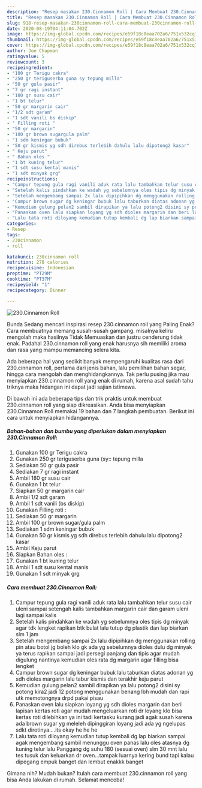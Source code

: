 ```yaml
---
description: "Resep masakan 230.Cinnamon Roll | Cara Membuat 230.Cinnamon Roll Yang Sempurna"
title: "Resep masakan 230.Cinnamon Roll | Cara Membuat 230.Cinnamon Roll Yang Sempurna"
slug: 918-resep-masakan-230cinnamon-roll-cara-membuat-230cinnamon-roll-yang-sempurna
date: 2020-08-19T04:11:04.702Z
image: https://img-global.cpcdn.com/recipes/e59f18c8eaa702a6/751x532cq70/230cinnamon-roll-foto-resep-utama.jpg
thumbnail: https://img-global.cpcdn.com/recipes/e59f18c8eaa702a6/751x532cq70/230cinnamon-roll-foto-resep-utama.jpg
cover: https://img-global.cpcdn.com/recipes/e59f18c8eaa702a6/751x532cq70/230cinnamon-roll-foto-resep-utama.jpg
author: Joe Chapman
ratingvalue: 5
reviewcount: 3
recipeingredient:
- "100 gr Terigu cakra"
- "250 gr teriguserba guna sy tepung milla"
- "50 gr gula pasir"
- "7 gr ragi instant"
- "180 gr susu cair"
- "1 bt telur"
- "50 gr margarin cair"
- "1/2 sdt garam"
- "1 sdt vanili bs diskip"
- " Filling roti "
- "50 gr margarin"
- "100 gr brown sugargula palm"
- "1 sdm keningar bubuk"
- "50 gr kismis yg sdh direbus terlebih dahulu lalu dipotong2 kasar"
- " Keju parut"
- " Bahan oles "
- "1 bt kuning telur"
- "1 sdt susu kental manis"
- "1 sdt minyak grg"
recipeinstructions:
- "Campur tepung gula ragi vanili aduk rata lalu tambahkan telur susu cair uleni sampai setengah kalis tambahkan margarin cair dan garam uleni lagi sampai kalis"
- "Setelah kalis pindahkan ke wadah yg sebelumnya oles tipis dg minyak agar tdk lengket rapikan btk bulat lalu tutup dg plastik dan lap biarkan slm 1 jam"
- "Setelah mengembang sampai 2x lalu dipipihkan dg menggunakan rolling pin atau botol jg boleh klo gk ada yg sebelumnya dioles dulu dg minyak ya terus rapikan sampai jadi persegi panjang dan tipis agar mudah digulung nantinya kemudian oles rata dg margarin agar filling bisa lengket"
- "Campur brown sugar dg keningar bubuk lalu taburkan diatas adonan yg sdh dioles margarin lalu tabur kismis dan terakhir keju parut"
- "Kemudian gulung pelan2 sambil dirapikan ya lalu potong2 disini sy potong kira2 jadi 12 potong menggunakan benang lbh mudah dan rapi utk memotongnya drpd pakai pisau"
- "Panaskan oven lalu siapkan loyang yg sdh dioles margarin dan beri lapisan kertas roti agar mudah mengeluarkan roti dr loyang klo bisa kertas roti dilebihkan ya ini tadi kertasku kurang jadi agak susah karena ada brown sugar yg meleleh dipinggiran loyang jadi ada yg ngelupas sdkt dirotinya....its okay he he he"
- "Lalu tata roti diloyang kemudian tutup kembali dg lap biarkan sampai agak mengembang sambil menunggu oven panas lalu oles atasnya dg kuning telur lalu Panggang dg suhu 180 (sesuai oven) slm 30 mnt lalu tes tusuk dan keluarkan dr oven...tampak luarnya kering bund tapi kalau dipegang empuk banget dan lembut enakkk banget"
categories:
- Resep
tags:
- 230cinnamon
- roll

katakunci: 230cinnamon roll 
nutrition: 278 calories
recipecuisine: Indonesian
preptime: "PT29M"
cooktime: "PT37M"
recipeyield: "1"
recipecategory: Dinner

---
```



![230.Cinnamon Roll](https://img-global.cpcdn.com/recipes/e59f18c8eaa702a6/751x532cq70/230cinnamon-roll-foto-resep-utama.jpg)

Bunda Sedang mencari inspirasi resep 230.cinnamon roll yang Paling Enak? Cara membuatnya memang susah-susah gampang. misalnya keliru mengolah maka hasilnya Tidak Memuaskan dan justru cenderung tidak enak. Padahal 230.cinnamon roll yang enak harusnya sih memiliki aroma dan rasa yang mampu memancing selera kita.

Ada beberapa hal yang sedikit banyak mempengaruhi kualitas rasa dari 230.cinnamon roll, pertama dari jenis bahan, lalu pemilihan bahan segar, hingga cara mengolah dan menghidangkannya. Tak perlu pusing jika mau menyiapkan 230.cinnamon roll yang enak di rumah, karena asal sudah tahu triknya maka hidangan ini dapat jadi sajian istimewa.




Di bawah ini ada beberapa tips dan trik praktis untuk membuat 230.cinnamon roll yang siap dikreasikan. Anda bisa menyiapkan 230.Cinnamon Roll memakai 19 bahan dan 7 langkah pembuatan. Berikut ini cara untuk menyiapkan hidangannya.

<!--inarticleads1-->

##### Bahan-bahan dan bumbu yang diperlukan dalam menyiapkan 230.Cinnamon Roll:

1. Gunakan 100 gr Terigu cakra
1. Gunakan 250 gr teriguserba guna (sy:: tepung milla
1. Sediakan 50 gr gula pasir
1. Sediakan 7 gr ragi instant
1. Ambil 180 gr susu cair
1. Gunakan 1 bt telur
1. Siapkan 50 gr margarin cair
1. Ambil 1/2 sdt garam
1. Ambil 1 sdt vanili (bs diskip)
1. Gunakan  Filling roti :
1. Sediakan 50 gr margarin
1. Ambil 100 gr brown sugar/gula palm
1. Sediakan 1 sdm keningar bubuk
1. Gunakan 50 gr kismis yg sdh direbus terlebih dahulu lalu dipotong2 kasar
1. Ambil  Keju parut
1. Siapkan  Bahan oles :
1. Gunakan 1 bt kuning telur
1. Ambil 1 sdt susu kental manis
1. Gunakan 1 sdt minyak grg




<!--inarticleads2-->

##### Cara membuat 230.Cinnamon Roll:

1. Campur tepung gula ragi vanili aduk rata lalu tambahkan telur susu cair uleni sampai setengah kalis tambahkan margarin cair dan garam uleni lagi sampai kalis
1. Setelah kalis pindahkan ke wadah yg sebelumnya oles tipis dg minyak agar tdk lengket rapikan btk bulat lalu tutup dg plastik dan lap biarkan slm 1 jam
1. Setelah mengembang sampai 2x lalu dipipihkan dg menggunakan rolling pin atau botol jg boleh klo gk ada yg sebelumnya dioles dulu dg minyak ya terus rapikan sampai jadi persegi panjang dan tipis agar mudah digulung nantinya kemudian oles rata dg margarin agar filling bisa lengket
1. Campur brown sugar dg keningar bubuk lalu taburkan diatas adonan yg sdh dioles margarin lalu tabur kismis dan terakhir keju parut
1. Kemudian gulung pelan2 sambil dirapikan ya lalu potong2 disini sy potong kira2 jadi 12 potong menggunakan benang lbh mudah dan rapi utk memotongnya drpd pakai pisau
1. Panaskan oven lalu siapkan loyang yg sdh dioles margarin dan beri lapisan kertas roti agar mudah mengeluarkan roti dr loyang klo bisa kertas roti dilebihkan ya ini tadi kertasku kurang jadi agak susah karena ada brown sugar yg meleleh dipinggiran loyang jadi ada yg ngelupas sdkt dirotinya....its okay he he he
1. Lalu tata roti diloyang kemudian tutup kembali dg lap biarkan sampai agak mengembang sambil menunggu oven panas lalu oles atasnya dg kuning telur lalu Panggang dg suhu 180 (sesuai oven) slm 30 mnt lalu tes tusuk dan keluarkan dr oven...tampak luarnya kering bund tapi kalau dipegang empuk banget dan lembut enakkk banget




Gimana nih? Mudah bukan? Itulah cara membuat 230.cinnamon roll yang bisa Anda lakukan di rumah. Selamat mencoba!
